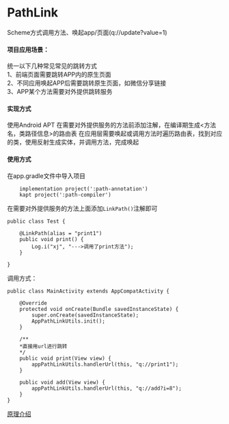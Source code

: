 # PathLink
Scheme方式调用方法、唤起app/页面(q://update?value=1)


#### 项目应用场景：
统一以下几种常见常见的跳转方式    
1、前端页面需要跳转APP内的原生页面    
2、不同应用唤起APP后需要跳转原生页面，如微信分享链接   
3、APP某个方法需要对外提供跳转服务     

#### 实现方式
使用Android APT 在需要对外提供服务的方法前添加注解，在编译期生成<方法名，类路径信息>的路由表
在应用层需要唤起或调用方法时遍历路由表，找到对应的类，使用反射生成实体，并调用方法，完成唤起  

#### 使用方式
在app.gradle文件中导入项目
```
    implementation project(':path-annotation')
    kapt project(':path-compiler')
```

在需要对外提供服务的方法上面添加`LinkPath()`注解即可
```
public class Test {

    @LinkPath(alias = "print1")
    public void print() {
        Log.i("xj", "--->调用了print方法");
    }

}
```  


调用方式：
```
public class MainActivity extends AppCompatActivity {

    @Override
    protected void onCreate(Bundle savedInstanceState) {
        super.onCreate(savedInstanceState);
        AppPathLinkUtils.init();
    }

    /**
    *直接用url进行跳转
    */
    public void print(View view) {
        appPathLinkUtils.handlerUrl(this, "q://print1");
    }

    public void add(View view) {
        appPathLinkUtils.handlerUrl(this, "q://add?i=8");
    }
}
```

[原理介绍](https://www.jianshu.com/p/34ca8f7632e8)





